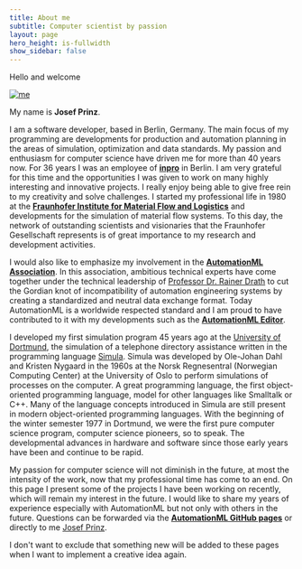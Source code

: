 ```yaml
---
title: About me
subtitle: Computer scientist by passion
layout: page
hero_height: is-fullwidth
show_sidebar: false
---
```


Hello and welcome


[![me](/devspace/img/me.png)](https://github.com/josefprinz)


My name is **Josef Prinz**. 

I am a software developer, based in Berlin, Germany. The main focus of my programming are developments for production and automation planning in the areas of simulation, optimization and data standards. My passion and enthusiasm for computer science have driven me for more than 40 years now. For 36 years I was an employee of **[inpro](https://www.inpro.de)** in Berlin. I am very grateful for this time and the opportunities I was given to work on many highly interesting and innovative projects. I really enjoy being able to give free rein to my creativity and solve challenges.  I started my professional life in 1980 at the **[Fraunhofer Institute for Material Flow and Logistics](https://www.iml.fraunhofer.de/)** and developments for the simulation of material flow systems. To this day, the network of outstanding scientists and visionaries that the Fraunhofer Gesellschaft represents is of great importance to my research and development activities. 

I would also like to emphasize my involvement in the **[AutomationML Association](https:www.automationml.org)**. In this association, ambitious technical experts have come together under the technical leadership of [Professor Dr. Rainer Drath](https://r-drath.de/) to cut the Gordian knot of incompatibility of automation engineering systems by creating a standardized and neutral data exchange format. Today AutomationML is a worldwide respected standard and I am proud to have contributed to it with my developments such as the **[AutomationML Editor](https://github.com/AutomationML/AutomationMLEditor)**.

I developed my first simulation program 45 years ago at the [University of Dortmund](https://www.tu-dortmund.de/universitaet/fakultaeten/informatik/), the simulation of a telephone directory assistance written in the programming language [Simula]((https://de.wikipedia.org/wiki/Simula)). Simula was developed by Ole-Johan Dahl and Kristen Nygaard in the 1960s at the Norsk Regnesentral (Norwegian Computing Center) at the University of Oslo to perform simulations of processes on the computer. A great programming language, the first object-oriented programming language, model for other languages like Smalltalk or C++. Many of the language concepts introduced in Simula are still present in modern object-oriented programming languages. With the beginning of the winter semester 1977 in Dortmund, we were the first pure computer science program, computer science pioneers, so to speak. The developmental advances in hardware and software since those early years have been and continue to be rapid. 

My passion for computer science will not diminish in the future, at most the intensity of the work, now that my professional time has come to an end. On this page I present some of the projects I have been working on recently, which will remain my interest in the future. I would like to share my years of experience especially with AutomationML but not only with others in the future. Questions can be forwarded via the **[AutomationML GitHub pages](https://github.com/AutomationML)** or directly to me [Josef Prinz](mailto:devspace@berlin-prinz.de). 

I don't want to exclude that something new will be added to these pages when I want to implement a creative idea again.

